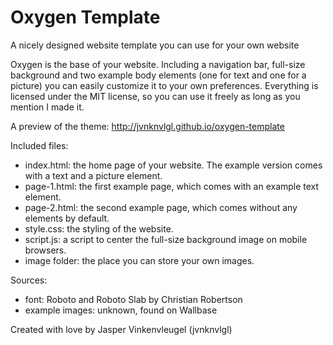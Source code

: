# Oxygen Template

A nicely designed website template you can use for your own website

Oxygen is the base of your website. Including a navigation bar, full-size background and two example body elements (one for text and one for a picture) you can easily customize it to your own preferences. Everything is licensed under the MIT license, so you can use it freely as long as you mention I made it.

A preview of the theme: http://jvnknvlgl.github.io/oxygen-template

Included files:
- index.html: the home page of your website. The example version comes with a text and a picture element.
- page-1.html: the first example page, which comes with an example text element.
- page-2.html: the second example page, which comes without any elements by default.
- style.css: the styling of the website.
- script.js: a script to center the full-size background image on mobile browsers.
- image folder: the place you can store your own images.

Sources:
- font: Roboto and Roboto Slab by Christian Robertson
- example images: unknown, found on Wallbase

Created with love by Jasper Vinkenvleugel (jvnknvlgl)
